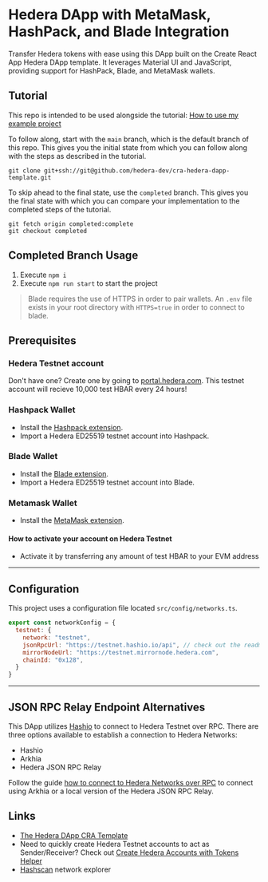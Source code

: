# Hedera DApp with MetaMask, HashPack, and Blade Integration
Transfer Hedera tokens with ease using this DApp built on the Create React App Hedera DApp template. It leverages Material UI and JavaScript, providing support for HashPack, Blade, and MetaMask wallets.

## Tutorial
This repo is intended to be used alongside the tutorial:
[How to use my example project](https://docs.hedera.com/tutorials/my-example-project)

To follow along, start with the `main` branch,
which is the default branch of this repo.
This gives you the initial state from which you can follow along
with the steps as described in the tutorial.

```shell
git clone git+ssh://git@github.com/hedera-dev/cra-hedera-dapp-template.git
```

To skip ahead to the final state, use the `completed` branch.
This gives you the final state with which you can compare your implementation
to the completed steps of the tutorial.

```shell
git fetch origin completed:complete
git checkout completed
```
## Completed Branch Usage

1. Execute ```npm i```
2. Execute ```npm run start``` to start the project

> Blade requires the use of HTTPS in order to pair wallets. An `.env` file exists in your root directory with `HTTPS=true` in order to connect to blade.

## Prerequisites

### Hedera Testnet account

Don't have one? Create one by going to [portal.hedera.com](https://portal.hedera.com/register). This testnet account will recieve 10,000 test HBAR every 24 hours!

### Hashpack Wallet
* Install the [Hashpack extension](https://chrome.google.com/webstore/detail/hashpack/gjagmgiddbbciopjhllkdnddhcglnemk).  
* Import a Hedera ED25519 testnet account into Hashpack.

### Blade Wallet
* Install the [Blade extension](https://chrome.google.com/webstore/detail/blade-%E2%80%93-hedera-web3-digit/abogmiocnneedmmepnohnhlijcjpcifd).  
* Import a Hedera ED25519 testnet account into Blade.

### Metamask Wallet
* Install the [MetaMask extension](https://chrome.google.com/webstore/detail/metamask/nkbihfbeogaeaoehlefnkodbefgpgknn).  

#### How to activate your account on Hedera Testnet

* Activate it by transferring any amount of test HBAR to your EVM address

-----

## Configuration
This project uses a configuration file located `src/config/networks.ts`.

```JavaScript
export const networkConfig = {
  testnet: {
    network: "testnet",
    jsonRpcUrl: "https://testnet.hashio.io/api", // check out the readme for alternative RPC Relay urls
    mirrorNodeUrl: "https://testnet.mirrornode.hedera.com",
    chainId: "0x128",
  }
}
```

---

## JSON RPC Relay Endpoint Alternatives
This DApp utilizes [Hashio](https://swirldslabs.com/hashio/) to connect to Hedera Testnet over RPC.
There are three options available to establish a connection to Hedera Networks:
* Hashio
* Arkhia
* Hedera JSON RPC Relay

Follow the guide [how to connect to Hedera Networks over RPC](https://docs.hedera.com/hedera/tutorials/more-tutorials/json-rpc-connections) to connect using Arkhia or a local version of the Hedera JSON RPC Relay.

## Links
* [The Hedera DApp CRA Template](https://github.com/hedera-dev/cra-hedera-dapp-template)
* Need to quickly create Hedera Testnet accounts to act as Sender/Receiver? Check out [Create Hedera Accounts with Tokens Helper](https://github.com/hedera-dev/hedera-create-account-and-token-helper)
* [Hashscan](https://hashscan.io/testnet/dashboard) network explorer
